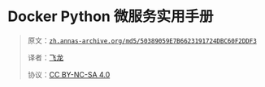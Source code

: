 # Docker Python 微服务实用手册

> 原文：[`zh.annas-archive.org/md5/50389059E7B6623191724DBC60F2DDF3`](https://zh.annas-archive.org/md5/50389059E7B6623191724DBC60F2DDF3)
> 
> 译者：[飞龙](https://github.com/wizardforcel)
> 
> 协议：[CC BY-NC-SA 4.0](http://creativecommons.org/licenses/by-nc-sa/4.0/)